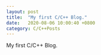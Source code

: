 ```yaml
---
layout: post
title:  "My first C/C++ Blog."
date:   2020-08-06 10:00:40 +0800
category: C/C++Posts
---
```



My first C/C++ Blog.
